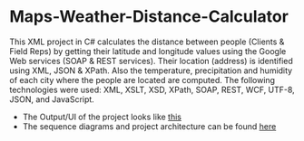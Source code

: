 # Maps-Weather-Distance-Calculator

This XML project in C# calculates the distance between people (Clients & Field Reps) by getting their latitude and longitude values using the Google Web services (SOAP & REST services). Their location (address) is identified using XML, JSON & XPath. Also the temperature, precipitation and humidity of each city where the people are located are computed. The following technologies were used: XML, XSLT, XSD, XPath, SOAP, REST, WCF, UTF-8, JSON, and JavaScript.

* The Output/UI of the project looks like [this](https://github.com/Surya-Murali/Twitter-Data-Scrapping-and-Sentimental-Analysis-of-a-Trending-Topic/blob/master/twitterDataScrappping.R)
* The sequence diagrams and project architecture can be found [here](https://github.com/Surya-Murali/Twitter-Data-Scrapping-and-Sentimental-Analysis-of-a-Trending-Topic/blob/master/twitterDataScrappping.R)
